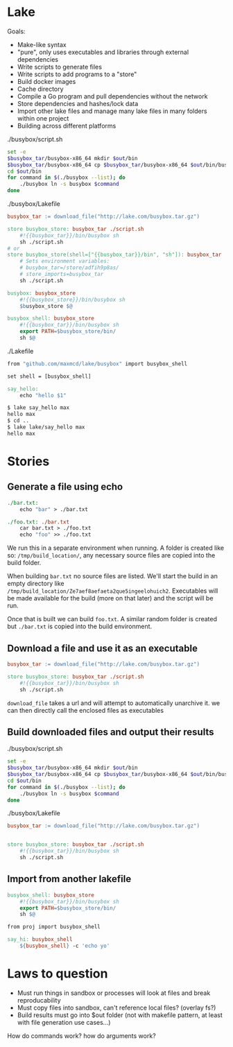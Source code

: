 
# Lake

Goals:
- Make-like syntax
- "pure", only uses executables and libraries through external dependencies
- Write scripts to generate files
- Write scripts to add programs to a "store"
- Build docker images
- Cache directory
- Compile a Go program and pull dependencies without the network
- Store dependencies and hashes/lock data
- Import other lake files and manage many lake files in many folders within one project
- Building across different platforms


./busybox/script.sh

```sh
set -e
$busybox_tar/busybox-x86_64 mkdir $out/bin
$busybox_tar/busybox-x86_64 cp $busybox_tar/busybox-x86_64 $out/bin/busybox
cd $out/bin
for command in $(./busybox --list); do
    ./busybox ln -s busybox $command
done
```

./busybox/Lakefile

```makefile
busybox_tar := download_file("http://lake.com/busybox.tar.gz")

store busybox_store: busybox_tar ./script.sh
    #!{{busybox_tar}}/bin/busybox sh
    sh ./script.sh
# or
store busybox_store(shell=["{{busybox_tar}}/bin", "sh"]): busybox_tar
    # Sets environment variables:
    # busybox_tar=/store/adfih9p8as/
    # store_imports=busybox_tar
    sh ./script.sh

busybox: busybox_store
    #!{{busybox_store}}/bin/busybox sh
    $busybox_store $@

busybox_shell: busybox_store
    #!{{busybox_tar}}/bin/busybox sh
    export PATH=$busybox_store/bin/
    sh $@
```


./Lakefile

```makefile
from "github.com/maxmcd/lake/busybox" import busybox_shell

set shell = [busybox_shell]

say_hello:
    echo "hello $1"
```

```bash
$ lake say_hello max
hello max
$ cd ..
$ lake lake/say_hello max
hello max
```




# Stories


## Generate a file using echo

```makefile
./bar.txt:
    echo "bar" > ./bar.txt

./foo.txt: ./bar.txt
    car bar.txt > ./foo.txt
    echo "foo" >> ./foo.txt
```

We run this in a separate environment when running. A folder is created like so:
`/tmp/build_location/`, any necessary source files are copied into the build folder.

When building `bar.txt` no source files are listed. We'll start the build in an empty directory like `/tmp/build_location/Ze7aef8aefaeta2que5ingeelohuich2`. Executables will be made available for the build (more on that later) and the script will be run.

Once that is built we can build `foo.txt`. A similar random folder is created but `./bar.txt` is copied into the build environment.


## Download a file and use it as an executable

```makefile
busybox_tar := download_file("http://lake.com/busybox.tar.gz")

store busybox_store: busybox_tar ./script.sh
    #!{{busybox_tar}}/bin/busybox sh
    sh ./script.sh
```

`download_file` takes a url and will attempt to automatically unarchive it. we can then directly call the enclosed files as executables

## Build downloaded files and output their results

./busybox/script.sh

```sh
set -e
$busybox_tar/busybox-x86_64 mkdir $out/bin
$busybox_tar/busybox-x86_64 cp $busybox_tar/busybox-x86_64 $out/bin/busybox
cd $out/bin
for command in $(./busybox --list); do
    ./busybox ln -s busybox $command
done
```

./busybox/Lakefile

```makefile
busybox_tar := download_file("http://lake.com/busybox.tar.gz")


store busybox_store: busybox_tar ./script.sh
    #!{{busybox_tar}}/bin/busybox sh
    sh ./script.sh
```


## Import from another lakefile

```makefile
busybox_shell: busybox_store
    #!{{busybox_tar}}/bin/busybox sh
    export PATH=$busybox_store/bin/
    sh $@
```


```makefile
from proj import busybox_shell

say_hi: busybox_shell
    ${busybox_shell} -c 'echo yo'
```




# Laws to question

- Must run things in sandbox or processes will look at files and break reproducability
- Must copy files into sandbox, can't reference local files? (overlay fs?)
- Build results must go into $out folder (not with makefile pattern, at least with file generation use cases...)


How do commands work? how do arguments work?
